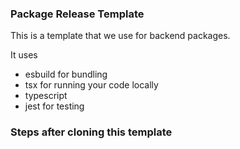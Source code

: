 ### Package Release Template

This is a template that we use for backend packages.

It uses

- esbuild for bundling
- tsx for running your code locally
- typescript
- jest for testing

### Steps after cloning this template
